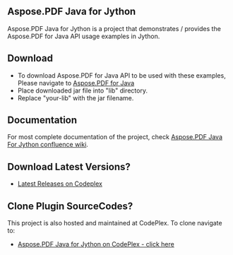 ## Aspose.PDF Java for Jython

Aspose.PDF Java for Jython is a project that demonstrates / provides the Aspose.PDF for Java API usage examples in Jython.

## Download

* To download Aspose.PDF for Java API to be used with these examples, Please navigate to [Aspose.PDF for Java](http://maven.aspose.com/artifactory/simple/ext-release-local/com/aspose/aspose-pdf/) 
* Place downloaded jar file into "lib" directory. 
* Replace "your-lib" with the jar filename.

## Documentation

For most complete documentation of the project, check [Aspose.PDF Java For Jython confluence wiki](https://docs.aspose.com/display/pdfjava/Aspose.Pdf+Java+for+Jython).

## Download Latest Versions?

* [Latest Releases on Codeplex](http://asposepdfjavajython.codeplex.com/releasesce)

## Clone Plugin SourceCodes?

This project is also hosted and maintained at CodePlex. To clone navigate to:

* [Aspose.PDF Java for Jython on CodePlex - click here](https://asposepdfjavajython.codeplex.com/SourceControl/latest)
